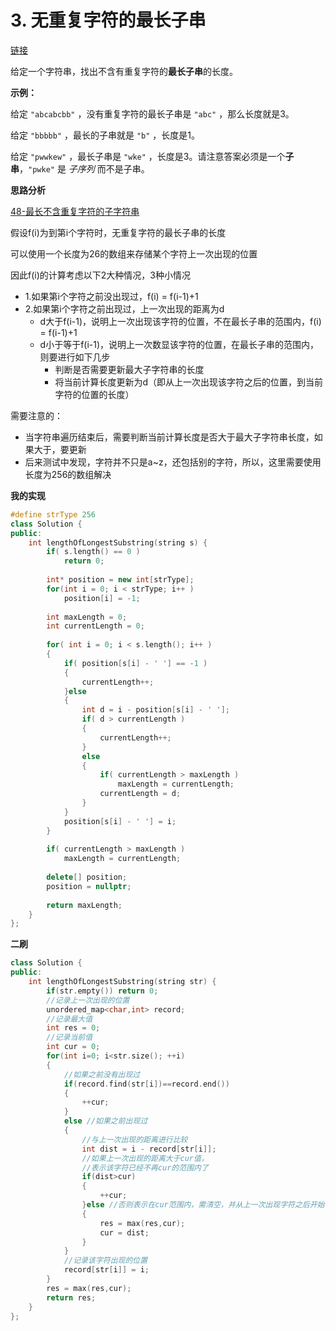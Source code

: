 # 3. 无重复字符的最长子串

[链接](https://leetcode-cn.com/problems/longest-substring-without-repeating-characters/description/)

给定一个字符串，找出不含有重复字符的**最长子串**的长度。

**示例：**

给定 `"abcabcbb"` ，没有重复字符的最长子串是 `"abc"` ，那么长度就是3。

给定 `"bbbbb"` ，最长的子串就是 `"b"` ，长度是1。

给定 `"pwwkew"` ，最长子串是 `"wke"` ，长度是3。请注意答案必须是一个**子串**，`"pwke"` 是 *子序列*  而不是子串。

**思路分析**

[48-最长不含重复字符的子字符串](https://github.com/guanjunjian/Interview-Summary/blob/master/notes/algorithms/剑指offer/48-最长不含重复字符的子字符串.md)

假设f(i)为到第i个字符时，无重复字符的最长子串的长度

可以使用一个长度为26的数组来存储某个字符上一次出现的位置

因此f(i)的计算考虑以下2大种情况，3种小情况

- 1.如果第i个字符之前没出现过，f(i) = f(i-1)+1
- 2.如果第i个字符之前出现过，上一次出现的距离为d
  - d大于f(i-1)，说明上一次出现该字符的位置，不在最长子串的范围内，f(i) = f(i-1)+1
  - d小于等于f(i-1)，说明上一次数显该字符的位置，在最长子串的范围内，则要进行如下几步
    - 判断是否需要更新最大子字符串的长度
    - 将当前计算长度更新为d（即从上一次出现该字符之后的位置，到当前字符的位置的长度）

需要注意的：

- 当字符串遍历结束后，需要判断当前计算长度是否大于最大子字符串长度，如果大于，要更新
- 后来测试中发现，字符并不只是a~z，还包括别的字符，所以，这里需要使用长度为256的数组解决

**我的实现**

```c++
#define strType 256
class Solution {
public:
    int lengthOfLongestSubstring(string s) {
        if( s.length() == 0 )
            return 0;
        
        int* position = new int[strType];
        for(int i = 0; i < strType; i++ )
            position[i] = -1;
       
        int maxLength = 0;
        int currentLength = 0;
        
        for( int i = 0; i < s.length(); i++ )
        {
            if( position[s[i] - ' '] == -1 )
            {
                currentLength++;
            }else
            {
                int d = i - position[s[i] - ' '];
                if( d > currentLength )
                {
                    currentLength++;
                }
                else
                {
                    if( currentLength > maxLength )
                        maxLength = currentLength;
                    currentLength = d;
                }
            }
            position[s[i] - ' '] = i;
        }
        
        if( currentLength > maxLength )
            maxLength = currentLength;
        
        delete[] position;
        position = nullptr;
        
        return maxLength;
    }
};
```

**二刷**

```c++
class Solution {
public:
    int lengthOfLongestSubstring(string str) {
        if(str.empty()) return 0;
        //记录上一次出现的位置
        unordered_map<char,int> record;
        //记录最大值
        int res = 0;
        //记录当前值
        int cur = 0;
        for(int i=0; i<str.size(); ++i)
        {
            //如果之前没有出现过
            if(record.find(str[i])==record.end())
            {
                ++cur;
            }
            else //如果之前出现过
            {
                //与上一次出现的距离进行比较
                int dist = i - record[str[i]];
                //如果上一次出现的距离大于cur值，
                //表示该字符已经不再cur的范围内了
                if(dist>cur) 
                {
                    ++cur;
                }else //否则表示在cur范围内，需清空，并从上一次出现字符之后开始计算
                {
                    res = max(res,cur);
                    cur = dist;
                }
            }
            //记录该字符出现的位置
            record[str[i]] = i;
        }
        res = max(res,cur);
        return res;
    }
};
```

